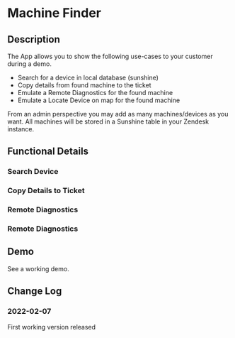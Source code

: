 # Machine Finder

## Description
The App allows you to show the following use-cases to your customer during a demo.

- Search for a device in local database (sunshine)
- Copy details from found machine to the ticket
- Emulate a Remote Diagnostics for the found machine
- Emulate a Locate Device on map for the found machine

From an admin perspective you may add as many machines/devices as you want. All machines will be stored in a Sunshine table in your Zendesk instance. 


## Functional Details

### Search Device

### Copy Details to Ticket

### Remote Diagnostics

### Remote Diagnostics

## Demo
See a working demo.


## Change Log

### 2022-02-07
First working version released
